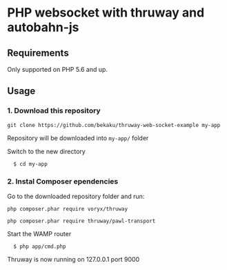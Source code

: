 # PHP websocket with thruway and autobahn-js

Requirements
------------

Only supported on PHP 5.6 and up.

## Usage

### 1. Download this repository
```
git clone https://github.com/bekaku/thruway-web-socket-example my-app
```

Repository will be downloaded into `my-app/` folder

Switch to the new directory

      $ cd my-app

### 2. Instal Composer ependencies

Go to the downloaded repository folder and run:
```
php composer.phar require voryx/thruway
```
```
php composer.phar require thruway/pawl-transport
```
Start the WAMP router

      $ php app/cmd.php
    
Thruway is now running on 127.0.0.1 port 9000 
